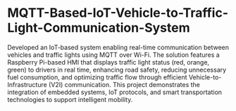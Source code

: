 # MQTT-Based-IoT-Vehicle-to-Traffic-Light-Communication-System
Developed an IoT-based system enabling real-time communication between vehicles and traffic lights using MQTT over Wi-Fi. The solution features a Raspberry Pi-based HMI that displays traffic light status (red, orange, green) to drivers in real time, enhancing road safety, reducing unnecessary fuel consumption, and optimizing traffic flow through efficient Vehicle-to-Infrastructure (V2I) communication. This project demonstrates the integration of embedded systems, IoT protocols, and smart transportation technologies to support intelligent mobility.

